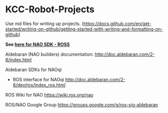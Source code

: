 # KCC-Robot-Projects
Use md files for writing up projects. (https://docs.github.com/en/get-started/writing-on-github/getting-started-with-writing-and-formatting-on-github)


**See [here for NAO SDK - ROSS](Naoqi_PythonSDK_ROS.md)**


Aldebaran (NAO builders) documentation: http://doc.aldebaran.com/2-8/index.html

Aldebaran SDKs for NAOqi
- ROS interface for NAOqi http://doc.aldebaran.com/2-8/dev/ros/index_ros.html

ROS Wiki for NAO https://wiki.ros.org/nao

ROS/NAO Google Group https://groups.google.com/g/ros-sig-aldebaran
